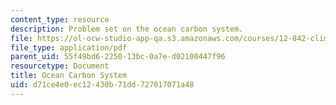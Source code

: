 ```yaml
---
content_type: resource
description: Problem set on the ocean carbon system.
file: https://ol-ocw-studio-app-qa.s3.amazonaws.com/courses/12-842-climate-physics-and-chemistry-fall-2008/d71ce4e0ec12430b71dd727017071a48_ps3.pdf
file_type: application/pdf
parent_uid: 55f49bd6-2250-13bc-0a7e-d02100447f96
resourcetype: Document
title: Ocean Carbon System
uid: d71ce4e0-ec12-430b-71dd-727017071a48
---
```

